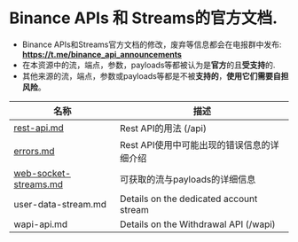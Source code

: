 # Binance APIs 和 Streams的官方文档.
* Binance APIs和Streams官方文档的修改，废弃等信息都会在电报群中发布: **https://t.me/binance_api_announcements**
* 在本资源中的流，端点，参数，payloads等都被认为是**官方**的且**受支持**的.
* 其他来源的流，端点，参数或payloads等都是不被**支持的**，**使用它们需要自担风险**。


名称 | 描述
------------ | ------------ 
[rest-api.md](rest-api.md) | Rest API的用法 (/api)
[errors.md](errors.md) | Rest API使用中可能出现的错误信息的详细介绍
[web-socket-streams.md](web-socket-streams.md) | 可获取的流与payloads的详细信息
user-data-stream.md | Details on the dedicated account stream
wapi-api.md | Details on the Withdrawal API (/wapi)

